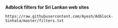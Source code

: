 **Adblock filters for Sri Lankan web sites**

    https://raw.githubusercontent.com/Ayesh/Adblock-Sinhala/master/filters.txt
